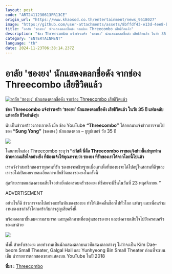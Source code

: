 ```yaml
---
layout: post
code: "ART2411230613PR13CE"
origin_url: "https://www.khaosod.co.th/entertainment/news_9518027"
image: "https://github.com/user-attachments/assets/8bffdf43-e13d-4ee8-bcb2-5da2241d88f4"
title: "อาลัย 'ซองยง' นักแสดงตลกชื่อดัง จากช่อง Threecombo เสียชีวิตแล้ว"
description: "ช่อง Threecombo แจ้งข่าวเศร้า 'ซองยง' นักแสดงตลกชื่อดัง เสียชีวิตแล้ว ในวัย 35 ปี แฟนคลับแห่อาลัย ชีวิตกำลังรุ่ง"
category: "ENTERTAINMENT"
language: "th"
date: 2024-11-23T06:38:14.237Z
---
```


# อาลัย 'ซองยง' นักแสดงตลกชื่อดัง จากช่อง Threecombo เสียชีวิตแล้ว

[![อาลัย 'ซองยง' นักแสดงตลกชื่อดัง จากช่อง Threecombo เสียชีวิตแล้ว](https://www.khaosod.co.th/wpapp/uploads/2024/11/ks231167-6.jpg "อาลัย 'ซองยง' นักแสดงตลกชื่อดัง จากช่อง Threecombo เสียชีวิตแล้ว")](https://www.khaosod.co.th/wpapp/uploads/2024/11/ks231167-6.jpg)

**ช่อง Threecombo แจ้งข่าวเศร้า ‘ซองยง’ นักแสดงตลกชื่อดัง เสียชีวิตแล้ว ในวัย 35 ปี แฟนคลับแห่อาลัย ชีวิตกำลังรุ่ง**

นับเป็นข่าวเศร้าวงการเกาหลี เมื่อ ช่อง YouTube **“Threecombo”** ได้ออกมาแจ้งข่าวการจากไปของ **“Sung Yong”** (ซองยง ) นักแสดงตลก – ยูทูปเบอร์ วัย 35 ปี

[![](https://www.khaosod.co.th/wpapp/uploads/2024/11/ks231167.jpg)](https://www.khaosod.co.th/wpapp/uploads/2024/11/ks231167.jpg)

โดยภายในช่อง Threecombo ระบุว่**า “สวัสดี นี่คือ Threecombo เราขอแจ้งข่าวนี้แก่ทุกท่านด้วยความเสียใจอย่างยิ่ง ที่ต้องแจ้งให้คุณทราบว่า ซองยง ที่รักของเราได้จากโลกนี้ไปแล้ว**

เราหวังว่าสมาชิกของเราทุกคนที่รัก ซองยงจะอธิษฐานเผื่อเขาเพื่อที่ซองยงจะได้ไปอยู่ในสถานที่ดีๆและเราขอไม่เปิดเผยรายละเอียดการเสียชีวิตของซองยงในครั้งนี้

สุดท้ายเราขอแสดงความเสียใจอย่างยิ่งต่อครอบครัวซองยง พิธีศพจะมีขึ้นในวันที่ 23 พฤศจิกายน ”

ADVERTISEMENT

อย่างไรก็ดี ข่าวการจากไปอย่างกะทันหันของซองยง ทำให้เกิดคลื่นช็อกไปทั่วโลก แฟนๆ และเพื่อนร่วมงานของเขากำลังโศกเศร้ากับการสูญเสียครั้งนี้

พร้อมออกมาชื่นชมความสามารถ และบุคลิกภาพที่อบอุ่นของซองยง และส่งความเสียใจไปยังครอบครัวของเขาด้วย

[![](https://www.khaosod.co.th/wpapp/uploads/2024/11/ks231167-4.jpg)](https://www.khaosod.co.th/wpapp/uploads/2024/11/ks231167-4.jpg)

ทั้งนี้ สำหรับซองยง เคยทำงานเป็นนักแสดงตลกบนเวทีแสดงตลกต่างๆ ไม่ว่าจะเป็น Kim Dae-beom Small Theater, Galgal Hall และ Yunhyeong Bin Small Theater ก่อนที่จะเบนเข็ม นำรายการตลกของเขามาแสดงบน YouTube ในปี 2018



**ที่มา :** [Threecombo](https://www.youtube.com/@threecombo/videos)